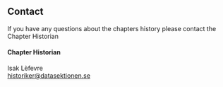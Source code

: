 ## Contact

If you have any questions about the chapters history please contact the Chapter Historian

#### Chapter Historian

Isak Lèfevre </br>
[historiker@datasektionen.se](mailto:historiker@datasektionen.se)